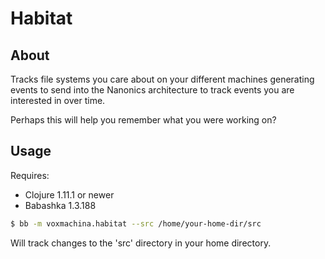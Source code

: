 # Habitat

## About

Tracks file systems you care about on your different machines generating events to send into the Nanonics architecture to track events you are interested in over time.

Perhaps this will help you remember what you were working on?

## Usage

Requires:
- Clojure 1.11.1 or newer
- Babashka 1.3.188

```bash
$ bb -m voxmachina.habitat --src /home/your-home-dir/src
```

Will track changes to the 'src' directory in your home directory.

